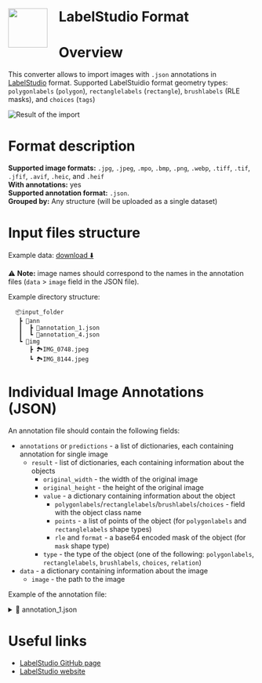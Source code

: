 <h1 align="left" style="border-bottom: 0"> <img align="left" src="https://github.com/supervisely-ecosystem/import-wizard-docs/releases/download/v0.0.1/labelstudio_logo.png" width="80" style="padding-right: 20px;"> LabelStudio Format </h1>

# Overview

This converter allows to import images with `.json` annotations in <a href="https://labelstud.io/guide/export#Label-Studio-JSON-format-of-annotated-tasks" target="_blank">LabelStudio</a> format.
Supported LabelStuidio format geometry types: `polygonlabels` (`polygon`), `rectanglelabels` (`rectangle`), `brushlabels` (RLE masks), and `choices` (`tags`)

![Result of the import](https://github.com/supervisely-ecosystem/import-wizard-docs/assets/79905215/5f6303fd-f19f-4f8e-9a3e-c02a8be3d2c2)

# Format description

**Supported image formats:** `.jpg`, `.jpeg`, `.mpo`, `.bmp`, `.png`, `.webp`, `.tiff`, `.tif`, `.jfif`, `.avif`, `.heic`, and `.heif`<br>
**With annotations:** yes<br>
**Supported annotation format:** `.json`.<br>
**Grouped by:** Any structure (will be uploaded as a single dataset)<br>

# Input files structure

Example data: [download ⬇️](https://github.com/user-attachments/files/16183688/label_studio_demo.zip)

⚠️ **Note:** image names should correspond to the names in the annotation files (`data` > `image` field in the JSON file).

Example directory structure:

```text
  📦input_folder
   ┣ 📂ann
   ┃  ┣ 📄annotation_1.json
   ┃  ┗ 📄annotation_4.json
   ┗ 📂img
      ┣ 🏞️IMG_0748.jpeg
      ┗ 🏞️IMG_8144.jpeg

```

# Individual Image Annotations (JSON)

An annotation file should contain the following fields:

- `annotations` or `predictions` - a list of dictionaries, each containing annotation for single image
  - `result` - list of dictionaries, each containing information about the objects
    - `original_width` - the width of the original image
    - `original_height` - the height of the original image
    - `value` - a dictionary containing information about the object
      - `polygonlabels`/`rectanglelabels`/`brushlabels`/`choices` - field with the object class name
      - `points` - a list of points of the object (for `polygonlabels` and `rectanglelabels` shape types)
      - `rle` and `format` - a base64 encoded mask of the object (for `mask` shape type)
    - `type` - the type of the object (one of the following: `polygonlabels`, `rectanglelabels`, `brushlabels`, `choices`, `relation`)
- `data` - a dictionary containing information about the image
  - `image` - the path to the image

Example of the annotation file:

<details>
    <summary>📄 annotation_1.json</summary>

```json
[
  {
    "id": 13,
    "annotations": [
      {
        "id": 7,
        "completed_by": 1,
        "result": [
          {
            "original_width": 1280,
            "original_height": 853,
            "image_rotation": 0,
            "value": {
              "x": 14.107390372983872,
              "y": 15.524193548387096,
              "width": 61.535093245967744,
              "height": 70.36290322580646,
              "rotation": 0,
              "rectanglelabels": ["Airplane"]
            },
            "id": "eGEJdycmv3",
            "from_name": "label",
            "to_name": "image",
            "type": "rectanglelabels",
            "origin": "manual"
          }
        ],
        "was_cancelled": false,
        "ground_truth": false,
        "created_at": "2024-07-05T13:18:24.130642Z",
        "updated_at": "2024-07-05T13:18:24.130665Z",
        "draft_created_at": null,
        "lead_time": 7.935,
        "prediction": {},
        "result_count": 0,
        "unique_id": "f527f9c8-affe-469b-991a-70ec6fd79e54",
        "import_id": null,
        "last_action": null,
        "task": 13,
        "project": 8,
        "updated_by": 1,
        "parent_prediction": null,
        "parent_annotation": null,
        "last_created_by": null
      }
    ],
    "file_upload": "airplane.jpg",
    "drafts": [],
    "predictions": [],
    "data": {
      "image": "/data/upload/8/airplane.jpg"
    },
    "meta": {},
    "created_at": "2024-07-05T13:18:14.329289Z",
    "updated_at": "2024-07-05T13:18:24.152845Z",
    "inner_id": 1,
    "total_annotations": 1,
    "cancelled_annotations": 0,
    "total_predictions": 0,
    "comment_count": 0,
    "unresolved_comment_count": 0,
    "last_comment_updated_at": null,
    "project": 8,
    "updated_by": 1,
    "comment_authors": []
  }
]
```

</details>

# Useful links

- <a href="https://github.com/HumanSignal/label-studio?tab=readme-ov-file#try-out-label-studio" target="_blank">LabelStudio GitHub page</a>
- <a href="https://labelstud.io/" target="_blank">LabelStudio website</a>
